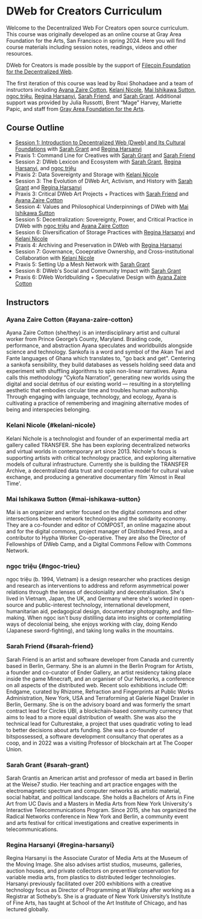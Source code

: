 # DWeb for Creators Curriculum

Welcome to the Decentralized Web For Creators open source curriculum.
This course was originally developed as an online course at Gray Area Foundation for the Arts, San Francisco in spring 2024.
Here you will find course materials including session notes, readings, videos and other resources.

DWeb for Creators is made possible by the support of [Filecoin Foundation for the Decentralized Web](https://filecoin.org/https://ffdweb.org/).

The first iteration of this course was lead by Roxi Shohadaee and a team of instructors including [Ayana Zaire Cotton](#ayana-zaire-cotton), [Kelani Nicole](#kelani-nicole), [Mai Ishikawa Sutton](#mai-ishikawa-sutton), [ngọc triệu](#ngoc-trieu), [Regina Harsanyi](#regina-harsanyi), [Sarah Friend](#sarah-friend), and [Sarah Grant](#sarah-grant). Additional support was provided by Julia Russotti, Brent “Mage” Harvey, Mariette Papic, and staff from [Gray Area Foundation for the Arts](https://grayarea.org/).

## Course Outline

* [Session 1: Introduction to Decentralized Web (Dweb) and Its Cultural Foundations](./1.0-introduction-to-decentralized-web/) with [Sarah Grant](#sarah-grant) and [Regina Harsanyi](#regina-harsanyi)
* Praxis 1: Command Line for Creatives with [Sarah Grant](#sarah-grant) and [Sarah Friend](#sarah-friend)
* Session 2: DWeb Lexicon and Ecosystem with [Sarah Grant](#sarah-grant), [Regina Harsanyi](#regina-harsanyi), and [ngọc triệu](#ngoc-trieu)
* Praxis 2: Data Sovereignty and Storage with [Kelani Nicole](#kelani-nicole)
* Session 3: The Evolution of DWeb Art, Activism, and History with [Sarah Grant](#sarah-grant) and [Regina Harsanyi](#regina-harsanyi)
* Praxis 3: Critical DWeb Art Projects + Practices with [Sarah Friend](#sarah-friend) and [Ayana Zaire Cotton](#ayana-zaire-cotton)
* Session 4: Values and Philosophical Underpinnings of DWeb with [Mai Ishikawa Sutton](#mai-ishikawa-sutton)
* Session 5: Decentralization: Sovereignty, Power, and Critical Practice in DWeb with [ngọc triệu](#ngoc-trieu) and [Ayana Zaire Cotton](#ayana-zaire-cotton)
* Session 6: Diversification of Storage Practices with [Regina Harsanyi](#regina-harsanyi) and [Kelani Nicole](#kelani-nicole)
* Praxis 4: Archiving and Preservation in DWeb with [Regina Harsanyi](#regina-harsanyi)
* Session 7: Governance, Cooeprative Ownership, and Cross-institutional Collaboration with [Kelani Nicole](#kelani-nicole)
* Praxis 5: Setting Up a Mesh Network with [Sarah Grant](#sarah-grant)
* Session 8: DWeb's Social and Community Impact with [Sarah Grant](#sarah-grant)
* Praxis 6: DWeb Worldbuilding + Speculative Design with [Ayana Zaire Cotton](#ayana-zaire-cotton)


## Instructors

### Ayana Zaire Cotton {#ayana-zaire-cotton}
Ayana Zaire Cotton (she/they) is an interdisciplinary artist and cultural worker from Prince George’s County, Maryland. Braiding code, performance, and abstraction Ayana speculates and worldbuilds alongside science and technology. Sankofa is a word and symbol of the Akan Twi and Fante languages of Ghana which translates to, "go back and get". Centering a sankofa sensibility, they build databases as vessels holding seed data and experiment with shuffling algorithms to spin non-linear narratives. Ayana calls this methodology “Cykofa Narration”, generating new worlds using the digital and social detritus of our existing world — resulting in a storytelling aesthetic that embodies circular time and troubles human authorship. Through engaging with language, technology, and ecology, Ayana is cultivating a practice of remembering and imagining alternative modes of being and interspecies belonging.

### Kelani Nicole {#kelani-nicole}
Kelani Nichole is a technologist and founder of an experimental media art gallery called TRANSFER. She has been exploring decentralized networks and virtual worlds in contemporary art since 2013. Nichole's focus is supporting artists with critical technology practice, and exploring alternative models of cultural infrastructure. Currently she is building the TRANSFER Archive, a decentralized data trust and cooperative model for cultural value exchange, and producing a generative documentary film 'Almost in Real Time'.

### Mai Ishikawa Sutton {#mai-ishikawa-sutton}
Mai is an organizer and writer focused on the digital commons and other intersections between network technologies and the solidarity economy. They are a co-founder and editor of COMPOST, an online magazine about and for the digital commons, project manager of Distributed Press, and a contributor to Hypha Worker Co-operative. They are also the Director of Fellowships of DWeb Camp, and a Digital Commons Fellow with Commons Network.

### ngọc triệu {#ngoc-trieu}
ngọc triệu (b. 1994, Vietnam) is a design researcher who practices design and research as interventions to address and reform asymmetrical power relations through the lenses of decoloniality and decentralisation. She's lived in Vietnam, Japan, the UK, and Germany where she's worked in open-source and public-interest technology, international development, humanitarian aid, pedagogical design, documentary photography, and film-making. When ngọc isn't busy distilling data into insights or contemplating ways of decolonial being, she enjoys working with clay, doing Kendo (Japanese sword-fighting), and taking long walks in the mountains.

### Sarah Friend {#sarah-friend}
Sarah Friend is an artist and software developer from Canada and currently based in Berlin, Germany. She is an alumni in the Berlin Program for Artists, a founder and co-curator of Ender Gallery, an artist residency taking place inside the game Minecraft, and an organiser of Our Networks, a conference on all aspects of the distributed web. Recent solo exhibitions include Off: Endgame, curated by Rhizome, Refraction and Fingerprints at Public Works Administration, New York, USA and Terraforming at Galerie Nagel Draxler in Berlin, Germany. She is on the advisory board and was formerly the smart contract lead for Circles UBI, a blockchain-based community currency that aims to lead to a more equal distribution of wealth. She was also the technical lead for Culturestake, a project that uses quadratic voting to lead to better decisions about arts funding. She was a co-founder of bitspossessed, a software development consultancy that operates as a coop, and in 2022 was a visiting Professor of blockchain art at The Cooper Union.

### Sarah Grant {#sarah-grant}
Sarah Grantis an American artist and professor of media art based in Berlin at the Weise7 studio. Her teaching and art practice engages with the electromagnetic spectrum and computer networks as artistic material, social habitat, and political landscape. She holds a Bachelors of Arts in Fine Art from UC Davis and a Masters in Media Arts from New York University's Interactive Telecommunications Program. Since 2015, she has organized the Radical Networks conference in New York and Berlin, a community event and arts festival for critical investigations and creative experiments in telecommunications.

### Regina Harsanyi {#regina-harsanyi}
Regina Harsanyi is the Associate Curator of Media Arts at the Museum of the Moving Image. She also advises artist studios, museums, galleries, auction houses, and private collectors on preventive conservation for variable media arts, from plastics to distributed ledger technologies. Harsanyi previously facilitated over 200 exhibitions with a creative technology focus as Director of Programming at Wallplay after working as a Registrar at Sotheby’s. She is a graduate of New York University’s Institute of Fine Arts, has taught at School of the Art Institute of Chicago, and has lectured globally.

